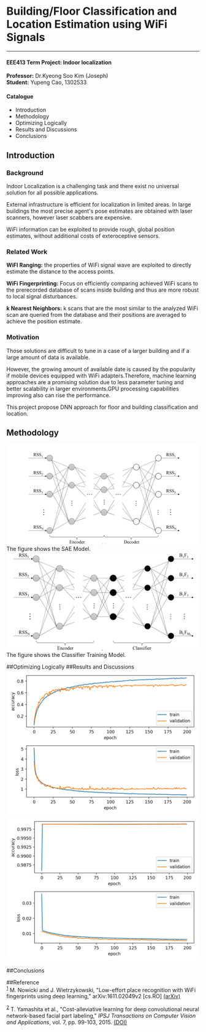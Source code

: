 # Building/Floor Classification and Location Estimation using WiFi Signals
***
#### **EEE413 Term Project: Indoor localization**
**Professor:** Dr.Kyeong Soo Kim (Joseph)  
**Student:** Yupeng Cao, 1302533

#### Catalogue
* Introduction
* Methodology
* Optimizing Logically
* Results and Discussions 
* Conclusions

## Introduction
### Background
Indoor Localization is a challenging task and there exist no universal solution for all possible applications.

External infrastructure is efficient for localization in limited areas. In large buildings the most precise agent's pose estimates are obtained with laser scanners, however laser scabbers are expensive.

WiFi information can be exploited to provide rough, global position estimates, without additional costs of exteroceptive sensors.

### Related Work
**WiFI Ranging:** the properties of WiFi signal wave are exploited to directly estimate the distance to the access points.

**WiFi Fingerprinting:** Focus on efficiently comparing achieved WiFi scans to the prerecorded database of scans inside building and thus are more robust to local signal disturbances.

**k Nearest Neighbors:** k scans that are the most similar to the analyzed WiFi scan are queried from the database and their positions are averaged to achieve the position estimate.

### Motivation
Those solutions are difficult to tune in a case of a larger building and if a large amount of data is available.

However, the growing amount of available date is caused by the popularity if mobile devices equipped with WiFi adapters.Therefore, machine learning approaches are a promising solution due to less parameter tuning and better scalability in larger environments.GPU processing capabilities improving also can rise the performance.

This project propose DNN approach for floor and building classification and location.

## Methodology
![hey](figure/SAE.png)
The figure shows the SAE Model. 
![Here is SAE Model](figure/Training.png)
The figure shows the Classifier Training Model.

##Optimizing Logically
##Results and Discussions 
![256512accuracy](figure/256512.png)
![binaryaccuracy](figure/binary.png)

##Conclusions

##Reference  
<sup><a id="fn.1" class="footnum" href="#fnr.1">1</a></sup> M. Nowicki and J. Wietrzykowski, "Low-effort place recognition with WiFi fingerprints using deep learning," arXiv:1611.02049v2 [cs.RO] [(arXiv)](https://arxiv.org/abs/1611.02049v2)

<sup><a id="fn.2" class="footnum" href="#fnr.2">2</a></sup> T. Yamashita et al., "Cost-alleviative learning for deep convolutional neural network-based facial part labeling," *IPSJ Transactions on Computer Vision and Applications*, vol. 7, pp. 99-103, 2015. [(DOI)](http://doi.org/10.2197/ipsjtcva.7.99)
